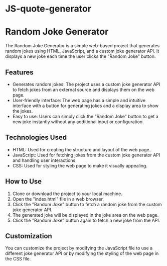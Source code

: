 # JS-quote-generator

# Random Joke Generator

The Random Joke Generator is a simple web-based project that generates random jokes using HTML, JavaScript, and a custom joke generator API. It displays a new joke each time the user clicks the "Random Joke" button.

## Features

- Generates random jokes: The project uses a custom joke generator API to fetch jokes from an external source and displays them on the web page.
- User-friendly interface: The web page has a simple and intuitive interface with a button for generating jokes and a display area to show the jokes.
- Easy to use: Users can simply click the "Random Joke" button to get a new joke instantly without any additional input or configuration.

## Technologies Used

- HTML: Used for creating the structure and layout of the web page.
- JavaScript: Used for fetching jokes from the custom joke generator API and handling user interactions.
- CSS: Used for styling the web page to make it visually appealing.

## How to Use

1. Clone or download the project to your local machine.
2. Open the "index.html" file in a web browser.
3. Click the "Random Joke" button to fetch a random joke from the custom joke generator API.
4. The generated joke will be displayed in the joke area on the web page.
5. Click the "Random Joke" button again to fetch a new joke from the API.

## Customization

You can customize the project by modifying the JavaScript file to use a different joke generator API or by modifying the styling of the web page in the CSS file.


